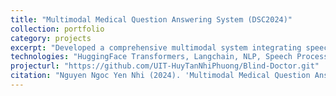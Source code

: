 ```yaml
---
title: "Multimodal Medical Question Answering System (DSC2024)"
collection: portfolio
category: projects
excerpt: "Developed a comprehensive multimodal system integrating speech recognition, text generation, and text-to-speech conversion for medical question answering using advanced NLP models."
technologies: "HuggingFace Transformers, Langchain, NLP, Speech Processing"
projecturl: "https://github.com/UIT-HuyTanNhiPhuong/Blind-Doctor.git"
citation: "Nguyen Ngoc Yen Nhi (2024). 'Multimodal Medical Question Answering System (DSC2024).' Developed with Wav2Vec 2.0, Sentence-BERT, and fine-tuned LLMs."
---
```

